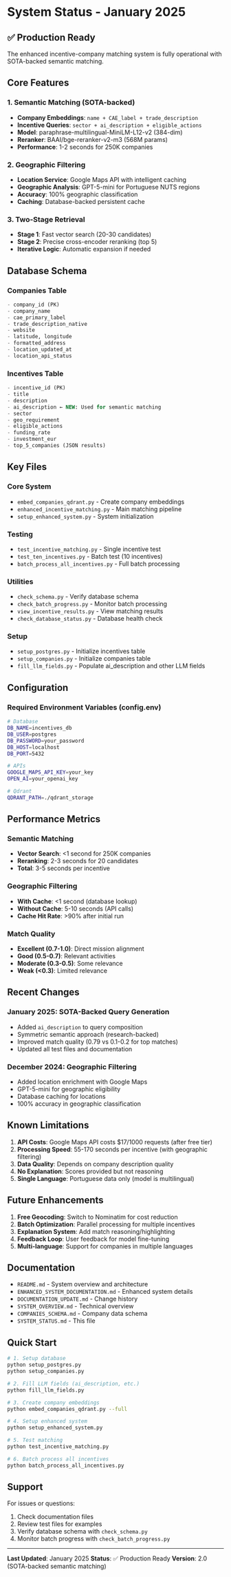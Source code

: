 # System Status - January 2025

## ✅ Production Ready

The enhanced incentive-company matching system is fully operational with SOTA-backed semantic matching.

## Core Features

### 1. Semantic Matching (SOTA-backed)
- **Company Embeddings**: `name + CAE_label + trade_description`
- **Incentive Queries**: `sector + ai_description + eligible_actions`
- **Model**: paraphrase-multilingual-MiniLM-L12-v2 (384-dim)
- **Reranker**: BAAI/bge-reranker-v2-m3 (568M params)
- **Performance**: 1-2 seconds for 250K companies

### 2. Geographic Filtering
- **Location Service**: Google Maps API with intelligent caching
- **Geographic Analysis**: GPT-5-mini for Portuguese NUTS regions
- **Accuracy**: 100% geographic classification
- **Caching**: Database-backed persistent cache

### 3. Two-Stage Retrieval
- **Stage 1**: Fast vector search (20-30 candidates)
- **Stage 2**: Precise cross-encoder reranking (top 5)
- **Iterative Logic**: Automatic expansion if needed

## Database Schema

### Companies Table
```sql
- company_id (PK)
- company_name
- cae_primary_label
- trade_description_native
- website
- latitude, longitude
- formatted_address
- location_updated_at
- location_api_status
```

### Incentives Table
```sql
- incentive_id (PK)
- title
- description
- ai_description ← NEW: Used for semantic matching
- sector
- geo_requirement
- eligible_actions
- funding_rate
- investment_eur
- top_5_companies (JSON results)
```

## Key Files

### Core System
- `embed_companies_qdrant.py` - Create company embeddings
- `enhanced_incentive_matching.py` - Main matching pipeline
- `setup_enhanced_system.py` - System initialization

### Testing
- `test_incentive_matching.py` - Single incentive test
- `test_ten_incentives.py` - Batch test (10 incentives)
- `batch_process_all_incentives.py` - Full batch processing

### Utilities
- `check_schema.py` - Verify database schema
- `check_batch_progress.py` - Monitor batch processing
- `view_incentive_results.py` - View matching results
- `check_database_status.py` - Database health check

### Setup
- `setup_postgres.py` - Initialize incentives table
- `setup_companies.py` - Initialize companies table
- `fill_llm_fields.py` - Populate ai_description and other LLM fields

## Configuration

### Required Environment Variables (config.env)
```bash
# Database
DB_NAME=incentives_db
DB_USER=postgres
DB_PASSWORD=your_password
DB_HOST=localhost
DB_PORT=5432

# APIs
GOOGLE_MAPS_API_KEY=your_key
OPEN_AI=your_openai_key

# Qdrant
QDRANT_PATH=./qdrant_storage
```

## Performance Metrics

### Semantic Matching
- **Vector Search**: <1 second for 250K companies
- **Reranking**: 2-3 seconds for 20 candidates
- **Total**: 3-5 seconds per incentive

### Geographic Filtering
- **With Cache**: <1 second (database lookup)
- **Without Cache**: 5-10 seconds (API calls)
- **Cache Hit Rate**: >90% after initial run

### Match Quality
- **Excellent (0.7-1.0)**: Direct mission alignment
- **Good (0.5-0.7)**: Relevant activities
- **Moderate (0.3-0.5)**: Some relevance
- **Weak (<0.3)**: Limited relevance

## Recent Changes

### January 2025: SOTA-Backed Query Generation
- Added `ai_description` to query composition
- Symmetric semantic approach (research-backed)
- Improved match quality (0.79 vs 0.1-0.2 for top matches)
- Updated all test files and documentation

### December 2024: Geographic Filtering
- Added location enrichment with Google Maps
- GPT-5-mini for geographic eligibility
- Database caching for locations
- 100% accuracy in geographic classification

## Known Limitations

1. **API Costs**: Google Maps API costs $17/1000 requests (after free tier)
2. **Processing Speed**: 55-170 seconds per incentive (with geographic filtering)
3. **Data Quality**: Depends on company description quality
4. **No Explanation**: Scores provided but not reasoning
5. **Single Language**: Portuguese data only (model is multilingual)

## Future Enhancements

1. **Free Geocoding**: Switch to Nominatim for cost reduction
2. **Batch Optimization**: Parallel processing for multiple incentives
3. **Explanation System**: Add match reasoning/highlighting
4. **Feedback Loop**: User feedback for model fine-tuning
5. **Multi-language**: Support for companies in multiple languages

## Documentation

- `README.md` - System overview and architecture
- `ENHANCED_SYSTEM_DOCUMENTATION.md` - Enhanced system details
- `DOCUMENTATION_UPDATE.md` - Change history
- `SYSTEM_OVERVIEW.md` - Technical overview
- `COMPANIES_SCHEMA.md` - Company data schema
- `SYSTEM_STATUS.md` - This file

## Quick Start

```bash
# 1. Setup database
python setup_postgres.py
python setup_companies.py

# 2. Fill LLM fields (ai_description, etc.)
python fill_llm_fields.py

# 3. Create company embeddings
python embed_companies_qdrant.py --full

# 4. Setup enhanced system
python setup_enhanced_system.py

# 5. Test matching
python test_incentive_matching.py

# 6. Batch process all incentives
python batch_process_all_incentives.py
```

## Support

For issues or questions:
1. Check documentation files
2. Review test files for examples
3. Verify database schema with `check_schema.py`
4. Monitor batch progress with `check_batch_progress.py`

---

**Last Updated**: January 2025
**Status**: ✅ Production Ready
**Version**: 2.0 (SOTA-backed semantic matching)
